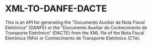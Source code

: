 # XML-TO-DANFE-DACTE
This is an API for generating the "Documento Auxiliar da Nota Fiscal Eletrônica" (DANFE) or the "Documento Auxiliar do Conhecimento de Transporte Eletrônico" (DACTE) from the XML file of the Nota Fiscal Eletrônica (NFe) or Conhecimento de Transporte Eletrônico (CTe).
